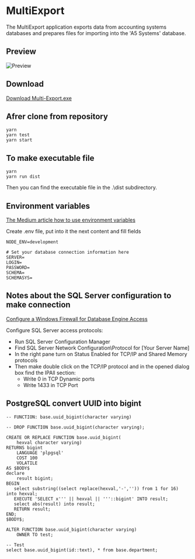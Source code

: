 MultiExport
============
The MultiExport application exports data from accounting systems databases and prepares files for importing into the 'A5 Systems' database.

Preview
-------
![Preview](./assets/images/preview.png)

Download
--------
<a href="https://drive.google.com/open?id=11c8HZv5hzv3u0xsF8NN3OAd92KyPLYqf"
    download
    target="_blank"
    >Download Multi-Export.exe
    </a>

Afrer clone from repository
---------------------------
```
yarn
yarn test
yarn start
```

To make executable file
-----------------------
```
yarn
yarn run dist
```
Then you can find the executable file in the .\dist subdirectory.

Environment variables
---------------------
[The Medium article how to use environment variables](https://medium.com/the-node-js-collection/making-your-node-js-work-everywhere-with-environment-variables-2da8cdf6e786)

Create .env file, put into it the next content and fill fields
```
NODE_ENV=development

# Set your database connection information here
SERVER=
LOGIN=
PASSWORD=
SCHEMA=
SCHEMASYS=

```

Notes about the SQL Server configuration to make connection
------------------------------------------------------------
[Configure a Windows Firewall for Database Engine Access](https://docs.microsoft.com/en-us/sql/database-engine/configure-windows/configure-a-windows-firewall-for-database-engine-access?view=sql-server-ver15)

Configure SQL Server access protocols:
* Run SQL Server Configuration Manager
* Find SQL Server Network Configuration\Protocol for [Your Server Name]
* In the right pane turn on Status Enabled for TCP/IP and Shared Memory protocols
* Then make double click on the TCP/IP protocol and in the opened dialog box find the IPAll section:
    * Write 0 in TCP Dynamic ports
    * Write 1433 in TCP Port

PostgreSQL convert UUID into bigint
-----------------------------------
```
-- FUNCTION: base.uuid_bigint(character varying)

-- DROP FUNCTION base.uuid_bigint(character varying);

CREATE OR REPLACE FUNCTION base.uuid_bigint(
	hexval character varying)
RETURNS bigint
    LANGUAGE 'plpgsql'
    COST 100
    VOLATILE
AS $BODY$
declare
	result bigint;
BEGIN
   select substring((select replace(hexval,'-','')) from 1 for 16) into hexval;
   EXECUTE 'SELECT x''' || hexval || '''::bigint' INTO result;
   select abs(result) into result;
   RETURN result;
END;
$BODY$;

ALTER FUNCTION base.uuid_bigint(character varying)
    OWNER TO test;
```
```
-- Test
select base.uuid_bigint(id::text), * from base.department;
```